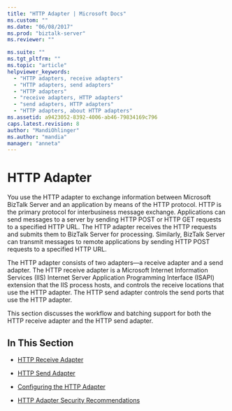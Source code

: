 ```yaml
---
title: "HTTP Adapter | Microsoft Docs"
ms.custom: ""
ms.date: "06/08/2017"
ms.prod: "biztalk-server"
ms.reviewer: ""

ms.suite: ""
ms.tgt_pltfrm: ""
ms.topic: "article"
helpviewer_keywords: 
  - "HTTP adapters, receive adapters"
  - "HTTP adapters, send adapters"
  - "HTTP adapters"
  - "receive adapters, HTTP adapters"
  - "send adapters, HTTP adapters"
  - "HTTP adapters, about HTTP adapters"
ms.assetid: a9423052-8392-4006-ab46-79834169c796
caps.latest.revision: 8
author: "MandiOhlinger"
ms.author: "mandia"
manager: "anneta"
---
```

# HTTP Adapter
You use the HTTP adapter to exchange information between Microsoft BizTalk Server and an application by means of the HTTP protocol. HTTP is the primary protocol for interbusiness message exchange. Applications can send messages to a server by sending HTTP POST or HTTP GET requests to a specified HTTP URL. The HTTP adapter receives the HTTP requests and submits them to BizTalk Server for processing. Similarly, BizTalk Server can transmit messages to remote applications by sending HTTP POST requests to a specified HTTP URL.  
  
 The HTTP adapter consists of two adapters—a receive adapter and a send adapter. The HTTP receive adapter is a Microsoft Internet Information Services (IIS) Internet Server Application Programming Interface (ISAPI) extension that the IIS process hosts, and controls the receive locations that use the HTTP adapter. The HTTP send adapter controls the send ports that use the HTTP adapter.  
  
 This section discusses the workflow and batching support for both the HTTP receive adapter and the HTTP send adapter.  
  
## In This Section  
  
-   [HTTP Receive Adapter](../core/http-receive-adapter.md)  
  
-   [HTTP Send Adapter](../core/http-send-adapter.md)  
  
-   [Configuring the HTTP Adapter](../core/configuring-the-http-adapter.md)  
  
-   [HTTP Adapter Security Recommendations](../core/http-adapter-security-recommendations.md)